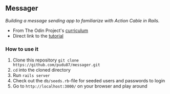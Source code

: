 ## Messager
_Building a message sending app to familiarize with Action Cable in Rails._

* From The Odin Project's [curriculum](https://www.theodinproject.com/paths/full-stack-ruby-on-rails/courses/ruby-on-rails/lessons/authentication#project-members-only)
* Direct link to the [tutorial](https://github.com/TheOdinProject/curriculum/blob/main/rails_programming/mailers_advanced_topics/actioncable_lesson.md)

### How to use it

1. Clone this repository `git clone https://github.com/pudu87/messager.git`
2. `cd` into the cloned directory
3. Run `rails server`
4. Check out the `db/seeds.rb`-file for seeded users and passwords to login
5. Go to `http://localhost:3000/` on your browser and play around
